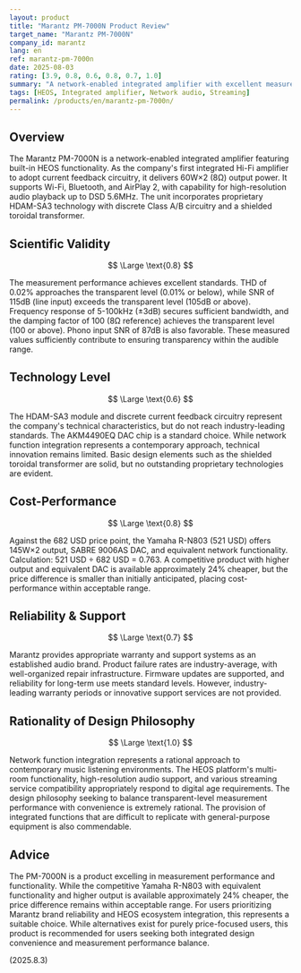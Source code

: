 ```yaml
---
layout: product
title: "Marantz PM-7000N Product Review"
target_name: "Marantz PM-7000N"
company_id: marantz
lang: en
ref: marantz-pm-7000n
date: 2025-08-03
rating: [3.9, 0.8, 0.6, 0.8, 0.7, 1.0]
summary: "A network-enabled integrated amplifier with excellent measurement performance and integrated design, offering acceptable cost-performance within reasonable range"
tags: [HEOS, Integrated amplifier, Network audio, Streaming]
permalink: /products/en/marantz-pm-7000n/
---
```

## Overview

The Marantz PM-7000N is a network-enabled integrated amplifier featuring built-in HEOS functionality. As the company's first integrated Hi-Fi amplifier to adopt current feedback circuitry, it delivers 60W×2 (8Ω) output power. It supports Wi-Fi, Bluetooth, and AirPlay 2, with capability for high-resolution audio playback up to DSD 5.6MHz. The unit incorporates proprietary HDAM-SA3 technology with discrete Class A/B circuitry and a shielded toroidal transformer.

## Scientific Validity

$$ \Large \text{0.8} $$

The measurement performance achieves excellent standards. THD of 0.02% approaches the transparent level (0.01% or below), while SNR of 115dB (line input) exceeds the transparent level (105dB or above). Frequency response of 5-100kHz (±3dB) secures sufficient bandwidth, and the damping factor of 100 (8Ω reference) achieves the transparent level (100 or above). Phono input SNR of 87dB is also favorable. These measured values sufficiently contribute to ensuring transparency within the audible range.

## Technology Level

$$ \Large \text{0.6} $$

The HDAM-SA3 module and discrete current feedback circuitry represent the company's technical characteristics, but do not reach industry-leading standards. The AKM4490EQ DAC chip is a standard choice. While network function integration represents a contemporary approach, technical innovation remains limited. Basic design elements such as the shielded toroidal transformer are solid, but no outstanding proprietary technologies are evident.

## Cost-Performance

$$ \Large \text{0.8} $$

Against the 682 USD price point, the Yamaha R-N803 (521 USD) offers 145W×2 output, SABRE 9006AS DAC, and equivalent network functionality. Calculation: 521 USD ÷ 682 USD = 0.763. A competitive product with higher output and equivalent DAC is available approximately 24% cheaper, but the price difference is smaller than initially anticipated, placing cost-performance within acceptable range.

## Reliability & Support

$$ \Large \text{0.7} $$

Marantz provides appropriate warranty and support systems as an established audio brand. Product failure rates are industry-average, with well-organized repair infrastructure. Firmware updates are supported, and reliability for long-term use meets standard levels. However, industry-leading warranty periods or innovative support services are not provided.

## Rationality of Design Philosophy

$$ \Large \text{1.0} $$

Network function integration represents a rational approach to contemporary music listening environments. The HEOS platform's multi-room functionality, high-resolution audio support, and various streaming service compatibility appropriately respond to digital age requirements. The design philosophy seeking to balance transparent-level measurement performance with convenience is extremely rational. The provision of integrated functions that are difficult to replicate with general-purpose equipment is also commendable.

## Advice

The PM-7000N is a product excelling in measurement performance and functionality. While the competitive Yamaha R-N803 with equivalent functionality and higher output is available approximately 24% cheaper, the price difference remains within acceptable range. For users prioritizing Marantz brand reliability and HEOS ecosystem integration, this represents a suitable choice. While alternatives exist for purely price-focused users, this product is recommended for users seeking both integrated design convenience and measurement performance balance.

(2025.8.3)
